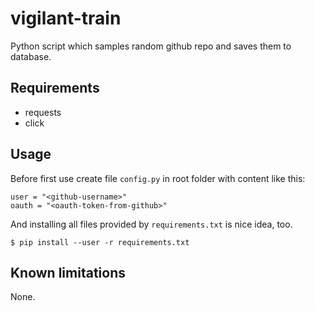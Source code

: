 # vigilant-train
Python script which samples random github repo and saves them to database. 

## Requirements
 - requests
 - click

## Usage
Before first use create file `config.py` in root folder with content like this:
```
user = "<github-username>"
oauth = "<oauth-token-from-github>"
```

And installing all files provided by `requirements.txt` is nice idea, too.
```
$ pip install --user -r requirements.txt
```

## Known limitations
None.